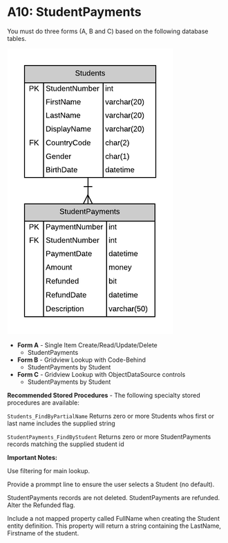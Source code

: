 # A10: StudentPayments

You must do three forms (A, B and C) based on the following database tables.

![](A10.png)

- **Form A** - Single Item Create/Read/Update/Delete
  - StudentPayments
- **Form B** - Gridview Lookup with Code-Behind
  - StudentPayments by Student
- **Form C** - Gridview Lookup with ObjectDataSource controls
  - StudentPayments by Student

**Recommended Stored Procedures** - The following specialty stored procedures are available:

`Students_FindByPartialName` Returns zero or more Students whos first or last name includes the supplied string

`StudentPayments_FindByStudent` Returns zero or more StudentPayments records matching the supplied student id

**Important Notes:** 

Use filtering for main lookup.

Provide a prommpt line to ensure the user selects a Student (no default).

StudentPayments records are not deleted. StudentPayments are refunded. Alter the Refunded flag.

Include a not mapped property called FullName when creating the Student entity definition. This property will return a string containing the LastName, Firstname of the student.
